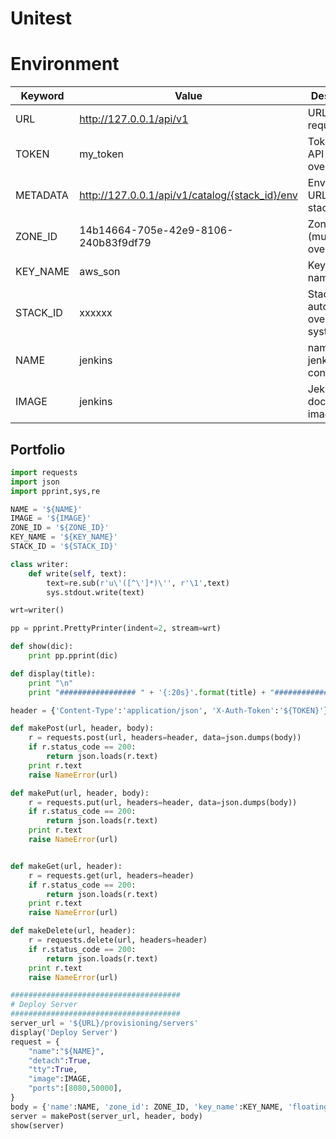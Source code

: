# Unitest

# Environment

Keyword | Value | Description
----    | ----  | ----
URL     | http://127.0.0.1/api/v1 | URL for request
TOKEN   | my_token              | Token for API (must be overrided)
METADATA      | http://127.0.0.1/api/v1/catalog/{stack_id}/env | Environment URL for stack
ZONE_ID | 14b14664-705e-42e9-8106-240b83f9df79  | Zone ID (must be overrided)
KEY_NAME   | aws_son    | Keypair name
STACK_ID    | xxxxxx            | Stack ID is automatically overrided by system
NAME    | jenkins             | name of jenkins container
IMAGE   | jenkins             | Jekins docker image

## Portfolio

~~~python
import requests
import json
import pprint,sys,re

NAME = '${NAME}'
IMAGE = '${IMAGE}'
ZONE_ID = '${ZONE_ID}'
KEY_NAME = '${KEY_NAME}'
STACK_ID = '${STACK_ID}'

class writer:
    def write(self, text):
        text=re.sub(r'u\'([^\']*)\'', r'\1',text)
        sys.stdout.write(text)

wrt=writer()

pp = pprint.PrettyPrinter(indent=2, stream=wrt)

def show(dic):
    print pp.pprint(dic)

def display(title):
    print "\n"
    print "################# " + '{:20s}'.format(title) + "##############"

header = {'Content-Type':'application/json', 'X-Auth-Token':'${TOKEN}'}

def makePost(url, header, body):
    r = requests.post(url, headers=header, data=json.dumps(body))
    if r.status_code == 200:
        return json.loads(r.text)
    print r.text
    raise NameError(url)

def makePut(url, header, body):
    r = requests.put(url, headers=header, data=json.dumps(body))
    if r.status_code == 200:
        return json.loads(r.text)
    print r.text
    raise NameError(url)


def makeGet(url, header):
    r = requests.get(url, headers=header)
    if r.status_code == 200:
        return json.loads(r.text)
    print r.text
    raise NameError(url)

def makeDelete(url, header):
    r = requests.delete(url, headers=header)
    if r.status_code == 200:
        return json.loads(r.text)
    print r.text
    raise NameError(url)

######################################
# Deploy Server
######################################
server_url = '${URL}/provisioning/servers'
display('Deploy Server')
request = {
    "name":"${NAME}",
    "detach":True,
    "tty":True,
    "image":IMAGE,
    "ports":[8080,50000],
}
body = {'name':NAME, 'zone_id': ZONE_ID, 'key_name':KEY_NAME, 'floatingIP':False, 'stack_id':STACK_ID, 'request':request}
server = makePost(server_url, header, body)
show(server)
~~~

